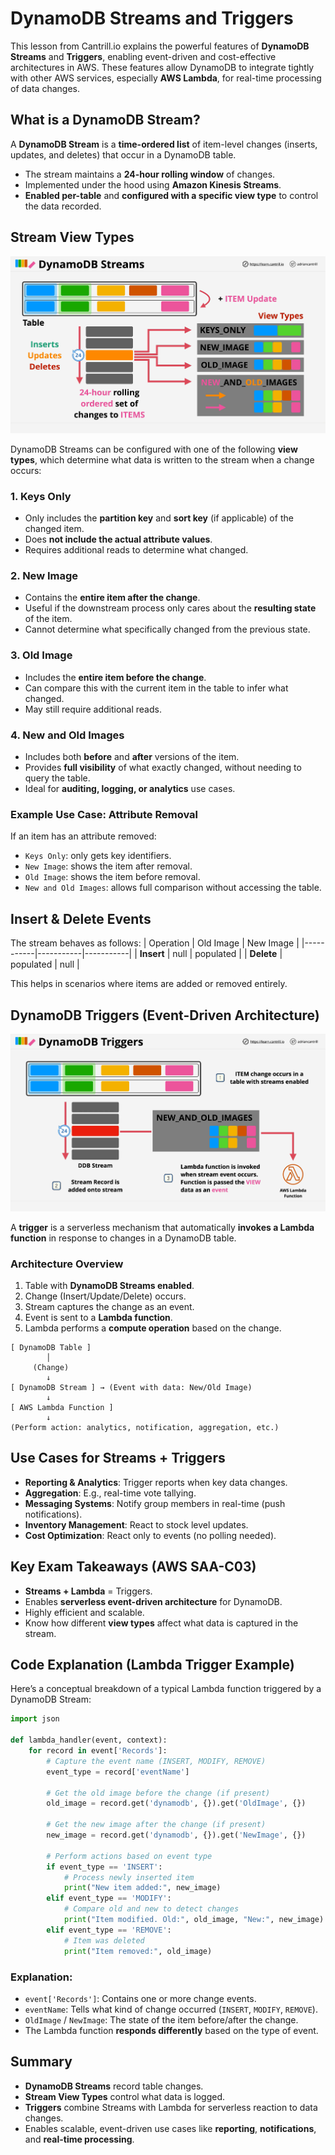 # DynamoDB Streams and Triggers

This lesson from Cantrill.io explains the powerful features of **DynamoDB Streams** and **Triggers**, enabling event-driven and cost-effective architectures in AWS. These features allow DynamoDB to integrate tightly with other AWS services, especially **AWS Lambda**, for real-time processing of data changes.

## What is a DynamoDB Stream?

A **DynamoDB Stream** is a **time-ordered list** of item-level changes (inserts, updates, and deletes) that occur in a DynamoDB table.

- The stream maintains a **24-hour rolling window** of changes.
- Implemented under the hood using **Amazon Kinesis Streams**.
- **Enabled per-table** and **configured with a specific view type** to control the data recorded.

## Stream View Types

![alt text](./Images/image-8.png)

DynamoDB Streams can be configured with one of the following **view types**, which determine what data is written to the stream when a change occurs:

### 1. **Keys Only**

- Only includes the **partition key** and **sort key** (if applicable) of the changed item.
- Does **not include the actual attribute values**.
- Requires additional reads to determine what changed.

### 2. **New Image**

- Contains the **entire item after the change**.
- Useful if the downstream process only cares about the **resulting state** of the item.
- Cannot determine what specifically changed from the previous state.

### 3. **Old Image**

- Includes the **entire item before the change**.
- Can compare this with the current item in the table to infer what changed.
- May still require additional reads.

### 4. **New and Old Images**

- Includes both **before** and **after** versions of the item.
- Provides **full visibility** of what exactly changed, without needing to query the table.
- Ideal for **auditing, logging, or analytics** use cases.

### Example Use Case: Attribute Removal

If an item has an attribute removed:

- `Keys Only`: only gets key identifiers.
- `New Image`: shows the item after removal.
- `Old Image`: shows the item before removal.
- `New and Old Images`: allows full comparison without accessing the table.

## Insert & Delete Events

The stream behaves as follows:
| Operation | Old Image | New Image |
|-----------|-----------|-----------|
| **Insert** | null | populated |
| **Delete** | populated | null |

This helps in scenarios where items are added or removed entirely.

## DynamoDB Triggers (Event-Driven Architecture)

![alt text](./Images/image-9.png)

A **trigger** is a serverless mechanism that automatically **invokes a Lambda function** in response to changes in a DynamoDB table.

### Architecture Overview

1. Table with **DynamoDB Streams enabled**.
2. Change (Insert/Update/Delete) occurs.
3. Stream captures the change as an event.
4. Event is sent to a **Lambda function**.
5. Lambda performs a **compute operation** based on the change.

```plaintext
[ DynamoDB Table ]
        │
     (Change)
        ↓
[ DynamoDB Stream ] → (Event with data: New/Old Image)
        ↓
[ AWS Lambda Function ]
        ↓
(Perform action: analytics, notification, aggregation, etc.)
```

## Use Cases for Streams + Triggers

- **Reporting & Analytics**: Trigger reports when key data changes.
- **Aggregation**: E.g., real-time vote tallying.
- **Messaging Systems**: Notify group members in real-time (push notifications).
- **Inventory Management**: React to stock level updates.
- **Cost Optimization**: React only to events (no polling needed).

## Key Exam Takeaways (AWS SAA-C03)

- **Streams + Lambda** = Triggers.
- Enables **serverless event-driven architecture** for DynamoDB.
- Highly efficient and scalable.
- Know how different **view types** affect what data is captured in the stream.

## Code Explanation (Lambda Trigger Example)

Here’s a conceptual breakdown of a typical Lambda function triggered by a DynamoDB Stream:

```python
import json

def lambda_handler(event, context):
    for record in event['Records']:
        # Capture the event name (INSERT, MODIFY, REMOVE)
        event_type = record['eventName']

        # Get the old image before the change (if present)
        old_image = record.get('dynamodb', {}).get('OldImage', {})

        # Get the new image after the change (if present)
        new_image = record.get('dynamodb', {}).get('NewImage', {})

        # Perform actions based on event type
        if event_type == 'INSERT':
            # Process newly inserted item
            print("New item added:", new_image)
        elif event_type == 'MODIFY':
            # Compare old and new to detect changes
            print("Item modified. Old:", old_image, "New:", new_image)
        elif event_type == 'REMOVE':
            # Item was deleted
            print("Item removed:", old_image)
```

### Explanation:

- `event['Records']`: Contains one or more change events.
- `eventName`: Tells what kind of change occurred (`INSERT`, `MODIFY`, `REMOVE`).
- `OldImage` / `NewImage`: The state of the item before/after the change.
- The Lambda function **responds differently** based on the type of event.

## Summary

- **DynamoDB Streams** record table changes.
- **Stream View Types** control what data is logged.
- **Triggers** combine Streams with Lambda for serverless reaction to data changes.
- Enables scalable, event-driven use cases like **reporting**, **notifications**, and **real-time processing**.
